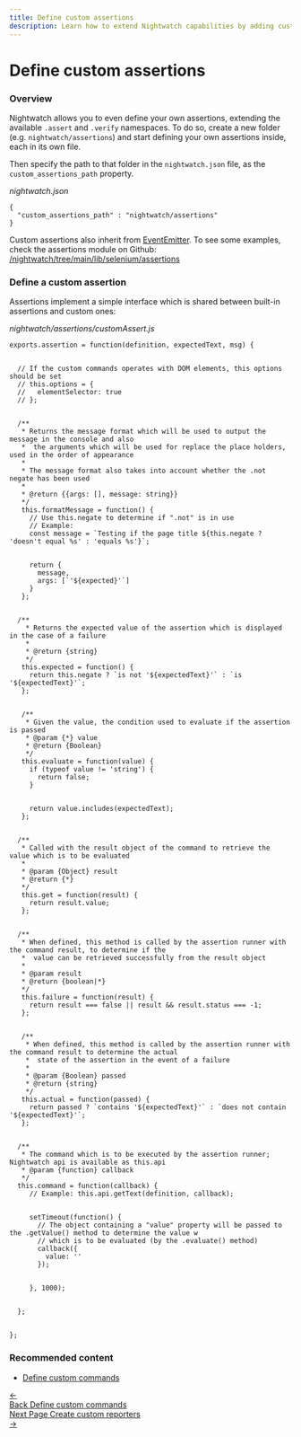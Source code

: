 ```yaml
---
title: Define custom assertions
description: Learn how to extend Nightwatch capabilities by adding custom assertions.
---
```


<div class="page-header"><h1>Define custom assertions</h1></div>

### Overview
Nightwatch allows you to even define your own assertions, extending the available `.assert` and `.verify` namespaces. To do so, create a new folder (e.g. `nightwatch/assertions`) and start defining your own assertions inside, each in its own file.

Then specify the path to that folder in the `nightwatch.json` file, as the `custom_assertions_path` property.

<div class="sample-test"><i>nightwatch.json</i>
<pre class="line-numbers" data-language="javascript"><code class=" language-javascript">{
  "custom_assertions_path" : "nightwatch/assertions"
}
</code></pre>
</div>

<p class="alert alert-info">Custom assertions also inherit from <a href="https://nodejs.org/api/events.html" target="_blank">EventEmitter</a>. To see some examples, check the assertions module on Github:<br><a href="https://github.com/nightwatchjs/nightwatch/tree/main/lib/api/assertions" target="_blank">/nightwatch/tree/main/lib/selenium/assertions</a></p>

### Define a custom assertion
Assertions implement a simple interface which is shared between built-in assertions and custom ones:

<div class="sample-test"><i>nightwatch/assertions/customAssert.js</i>
<pre class="line-numbers" data-language="javascript"><code class="language-javascript">exports.assertion = function(definition, expectedText, msg) {
  <br>
  // If the custom commands operates with DOM elements, this options should be set
  // this.options = {
  //   elementSelector: true
  // };
  <br>
  /**
   * Returns the message format which will be used to output the message in the console and also
   *  the arguments which will be used for replace the place holders, used in the order of appearance
   * 
   * The message format also takes into account whether the .not negate has been used
   *
   * @return {{args: [], message: string}}
   */
   this.formatMessage = function() {
     // Use this.negate to determine if ".not" is in use
     // Example: 
     const message = `Testing if the page title ${this.negate ? 'doesn't equal %s' : 'equals %s'}`;
     <br>
     return {
       message,
       args: [`'${expected}'`]
     }
   };
  <br>
  /**
    * Returns the expected value of the assertion which is displayed in the case of a failure
    *
    * @return {string}
    */
   this.expected = function() {
     return this.negate ? `is not '${expectedText}'` : `is '${expectedText}'`;
   };
   <br>
   /**
    * Given the value, the condition used to evaluate if the assertion is passed
    * @param {*} value
    * @return {Boolean}
    */
   this.evaluate = function(value) {
     if (typeof value != 'string') {
       return false;
     }
     <br>
     return value.includes(expectedText);
   };
  <br>
  /**
   * Called with the result object of the command to retrieve the value which is to be evaluated
   *
   * @param {Object} result
   * @return {*}
   */
   this.get = function(result) {
     return result.value;
   };
  <br>
  /**
   * When defined, this method is called by the assertion runner with the command result, to determine if the
   *  value can be retrieved successfully from the result object
   *
   * @param result
   * @return {boolean|*}
   */
   this.failure = function(result) {
     return result === false || result && result.status === -1;
   };
  <br> 
   /**
    * When defined, this method is called by the assertion runner with the command result to determine the actual
    *  state of the assertion in the event of a failure
    *
    * @param {Boolean} passed
    * @return {string}
    */
   this.actual = function(passed) {
     return passed ? `contains '${expectedText}'` : `does not contain '${expectedText}'`;
   };
  <br>
  /**
   * The command which is to be executed by the assertion runner; Nightwatch api is available as this.api
   * @param {function} callback
   */
  this.command = function(callback) {
     // Example: this.api.getText(definition, callback);
     <br>
     setTimeout(function() {
       // The object containing a "value" property will be passed to the .getValue() method to determine the value w
       // which is to be evaluated (by the .evaluate() method)
       callback({
         value: ''
       });
       <br>
     }, 1000);   
    <br> 
  };
  <br>
};</code></pre></div>

### Recommended content
- [Define custom commands](https://nightwatchjs.org/guide/extending-nightwatch/adding-custom-commands.html)

<div class="doc-pagination pt-40">
  <div class="previous">
    <a href="https://nightwatchjs.org/guide/extending-nightwatch/adding-custom-commands.html">
      <span>←</span>
        <div class="d-flex flex-column">
          <span class="smallT">Back</span>
          <span class="bigT">Define custom commands</span>
        </div>
    </a>
  </div>
  <div class="next">
    <a href="https://nightwatchjs.org/guide/extending-nightwatch/adding-custom-reporters.html">
        <div class="d-flex flex-column">
          <span class="smallT">Next Page</span>
          <span class="bigT">Create custom reporters</span>
        </div>
        <span>→</span>
    </a>
  </div>
</div>
